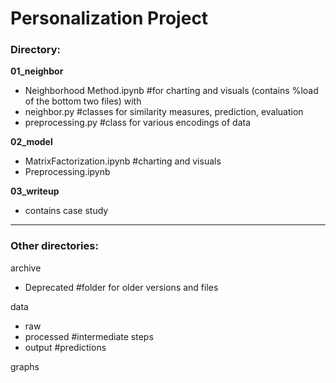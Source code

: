 # Personalization Project

### Directory: 

**01_neighbor** 
  - Neighborhood Method.ipynb #for charting and visuals (contains %load of the bottom two files) with 
  - neighbor.py #classes for similarity measures, prediction, evaluation
  - preprocessing.py #class for various encodings of data

**02_model**
  - MatrixFactorization.ipynb #charting and visuals
  - Preprocessing.ipynb

**03_writeup**
  - contains case study
 

-------------
### Other directories: 


archive
  - Deprecated #folder for older versions and files

data
  - raw
  - processed #intermediate steps
  - output #predictions

graphs


